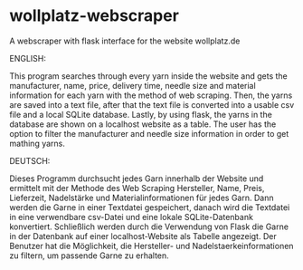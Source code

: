# wollplatz-webscraper
A webscraper with flask interface for the website wollplatz.de

ENGLISH:

This program searches through every yarn inside the website and gets the manufacturer, name, price, delivery time, needle size and material information for each yarn with the method of web scraping. Then, the yarns are saved into a text file, after that the text file is converted into a usable csv file and a local SQLite database. Lastly, by using flask, the yarns in the database are shown on a localhost website as a table. The user has the option to filter the manufacturer and needle size information in order to get mathing yarns.

DEUTSCH:

Dieses Programm durchsucht jedes Garn innerhalb der Website und ermittelt mit der Methode des Web Scraping Hersteller, Name, Preis, Lieferzeit, Nadelstärke und Materialinformationen für jedes Garn. Dann werden die Garne in einer Textdatei gespeichert, danach wird die Textdatei in eine verwendbare csv-Datei und eine lokale SQLite-Datenbank konvertiert. Schließlich werden durch die Verwendung von Flask die Garne in der Datenbank auf einer localhost-Website als Tabelle angezeigt. Der Benutzer hat die Möglichkeit, die Hersteller- und Nadelstaerkeinformationen zu filtern, um passende Garne zu erhalten.
